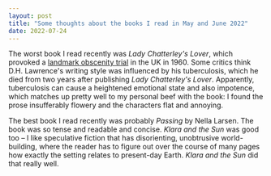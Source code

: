 ```yaml
---
layout: post
title: "Some thoughts about the books I read in May and June 2022"
date: 2022-07-24
---
```


The worst book I read recently was *Lady Chatterley's Lover*, which provoked a [landmark obscenity trial](https://en.wikipedia.org/wiki/R_v_Penguin_Books_Ltd) in the UK in 1960. Some critics think D.H. Lawrence's writing style was influenced by his tuberculosis, which he died from two years after publishing *Lady Chatterley's Lover*. Apparently, tuberculosis can cause a heightened emotional state and also impotence, which matches up pretty well to my personal beef with the book: I found the prose insufferably flowery and the characters flat and annoying.

The best book I read recently was probably *Passing* by Nella Larsen. The book was so tense and readable and concise. *Klara and the Sun* was good too – I like speculative fiction that has disorienting, unobtrusive world-building, where the reader has to figure out over the course of many pages how exactly the setting relates to present-day Earth. *Klara and the Sun* did that really well.